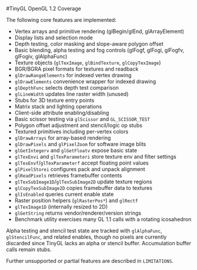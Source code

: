 #TinyGL OpenGL 1.2 Coverage

The following core features are implemented:

- Vertex arrays and primitive rendering (glBegin/glEnd, glArrayElement)
- Display lists and selection mode
- Depth testing, color masking and slope-aware polygon offset
- Basic blending, alpha testing and fog controls (glFogf, glFogi, glFogfv,
  glFogiv, glAlphaFunc)
- Texture objects (`glTexImage`, `glBindTexture`, `glCopyTexImage`)
- BGR/BGRA pixel formats for textures and readback
- `glDrawRangeElements` for indexed vertex drawing
- `glDrawElements` convenience wrapper for indexed drawing
- `glDepthFunc` selects depth test comparison
- `glLineWidth` updates line raster width (unused)
- Stubs for 3D texture entry points
- Matrix stack and lighting operations
- Client-side attribute enabling/disabling
- Basic scissor testing via `glScissor` and `GL_SCISSOR_TEST`
- Polygon offset adjustment and stencil/logic op stubs
- Textured primitives including per-vertex colors
- `glDrawArrays` for array-based rendering
- `glDrawPixels` and `glPixelZoom` for software image blits
- `glGetIntegerv` and `glGetFloatv` expose basic state
- `glTexEnvi` and `glTexParameteri` store texture env and filter settings
- `glTexEnvf`/`glTexParameterf` accept floating point values
- `glPixelStorei` configures pack and unpack alignment
- `glReadPixels` retrieves framebuffer contents
- `glTexSubImage1D`/`glTexSubImage2D` update texture regions
- `glCopyTexSubImage2D` copies framebuffer data to textures
- `glIsEnabled` queries current enable state
- Raster position helpers (`glRasterPos*`) and `glRectf`
- `glTexImage1D` (internally resized to 2D)
- `glGetString` returns vendor/renderer/version strings
- Benchmark utility exercises many GL 1.1 calls with a rotating icosahedron

Alpha testing and stencil test state are tracked with `glAlphaFunc`,
`glStencilFunc`, and related enables, though no pixels are currently
discarded since TinyGL lacks an alpha or stencil buffer. Accumulation
buffer calls remain stubs.

Further unsupported or partial features are described in `LIMITATIONS`.
